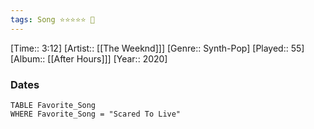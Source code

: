 ```yaml
---
tags: Song ⭐⭐⭐⭐⭐ 💛
---
```

[Time:: 3:12]
[Artist:: [[The Weeknd]]]
[Genre:: Synth-Pop]
[Played:: 55]
[Album:: [[After Hours]]]
[Year:: 2020]
### Dates
````dataview
TABLE Favorite_Song
WHERE Favorite_Song = "Scared To Live"
````